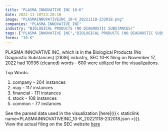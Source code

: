 ```yaml
---
title: "PLASMA INNOVATIVE INC 10-K"
date: 2022-11-18T23:20:18
image: "PLASMAINNOVATIVEINC_10-K_20221118-232018.png"
companies: "PLASMA INNOVATIVE INC"
industry: "BIOLOGICAL PRODUCTS (NO DIAGNOSTIC SUBSTANCES)"
tags: ["PLASMA INNOVATIVE INC","BIOLOGICAL PRODUCTS (NO DIAGNOSTIC SUBSTANCES)","11-17-2022","10-K"]
forms: "10-K"
---
```

PLASMA INNOVATIVE INC, which is in the Biological Products (No Diagnostic Substances) [2836] industry, SEC 10-K filing on November 17, 2022 had 10936 (cleaned) words - 600 were utilized for the visualizations.

Top Words:
1. company - 204 instances
2. may - 117 instances
3. financial - 111 instances
4. stock - 108 instances
5. common - 77 instances


See the parsed data used in the visualization [here]({{< staticlink name=PLASMAINNOVATIVEINC_10-K_20221118-232018.json >}}).  
View the actual filing on the SEC website [here](https://www.sec.gov/Archives/edgar/data/1883835/0001520138-22-000523.txt)